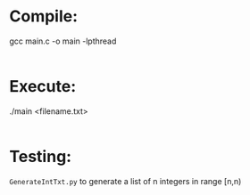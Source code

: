 # Compile:
gcc main.c -o main -lpthread<br><br>

# Execute:
./main <filename.txt><br><br>

# Testing:
`GenerateIntTxt.py` to generate a list of n integers in range [n,n)
